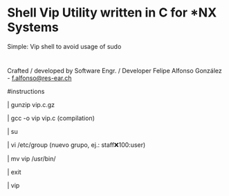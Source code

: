 # Shell Vip Utility written in C for *NX Systems

Simple: Vip shell to avoid usage of sudo

#

Crafted / developed by Software Engr. / Developer Felipe Alfonso González - f.alfonso@res-ear.ch

#instructions

 | gunzip vip.c.gz
 
 | gcc -o vip vip.c (compilation)
 
 | su
 
 | vi /etc/group (nuevo grupo, ej.: staff:x:100:user)
 
 | mv vip /usr/bin/
 
 | exit
 
 | vip
 

